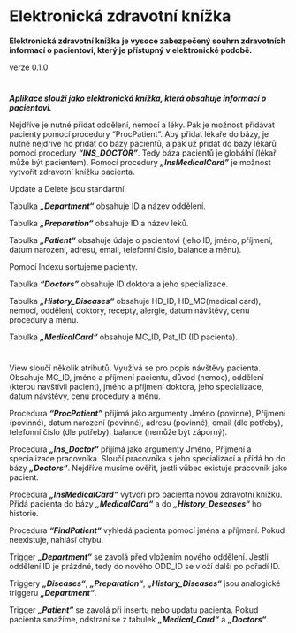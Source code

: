 Elektronická zdravotní knížka
===
**Elektronická zdravotní knížka je vysoce zabezpečený souhrn zdravotních informací o pacientovi, který je přístupný v elektronické podobě.**

verze 0.1.0

# 
***Aplikace slouží jako elektronická knížka, která obsahuje informací o pacientovi.***

Nejdříve je nutné přidat oddělení, nemocí a léky.  Pak je možnost přidávat pacienty pomocí procedury “ProcPatient”. Aby přidat lékaře do bázy, je nutné nejdříve ho přidat do bázy pacientů, a pak už přidat do bázy lékařů pomocí procedury ***“INS_DOCTOR”***. Tedy báza pacientů je globální (lékař může být pacientem).  Pomocí procedury ***„InsMedicalCard”*** je možnost vytvořit zdravotní knížku pacienta.

Update a Delete jsou standartní. 

Tabulka ***„Department“*** obsahuje ID a název oddělení. 

Tabulka ***„Preparation“*** obsahuje ID a název leků.

Tabulka ***„Patient“*** obsahuje údaje o pacientovi (jeho ID, jméno, příjmení, datum narození, adresu, email, telefonní číslo, balance a měnu).

Pomocí Indexu sortujeme pacienty.

Tabulka ***“Doctors”*** obsahuje ID doktora a jeho specializace. 

Tabulka ***„History_Diseases“*** obsahuje HD_ID, HD_MC(medical card), nemocí, oddělení, doktory, recepty, alergie, datum návštěvy, cenu procedury a měnu.

Tabulka ***„MedicalCard“*** obsahuje MC_ID, Pat_ID (ID pacienta).

# 
View sloučí několik atributů. Využívá se pro popis návštěvy pacienta. Obsahuje MC_ID, jméno a příjmení pacientu, důvod (nemoc), oddělení (kterou navštívil pacient), jméno a příjmení doktora, jeho specializace, datum návštěvy, cenu procedury a měnu.

Procedura ***“ProcPatient”*** přijímá jako argumenty Jméno (povinné), Příjmení (povinné), datum narození (povinné), adresu (povinné), email (dle potřeby), telefonní číslo (dle potřeby), balance (nemůže být záporný).

Procedura ***„Ins_Doctor“*** přijímá jako argumenty Jméno, Příjmení a specializace pracovníka. Sloučí pracovníka s jeho specializací a přidá ho do bázy ***„Doctors“***. Nejdříve musíme ověřit, jestli vůbec existuje pracovník jako pacient.  

Procedura ***„InsMedicalCard“*** vytvoří pro pacienta novou zdravotní knížku. Přidá pacienta do bázy ***„MedicalCard“*** a do ***„History_Deseases“*** ho historie.

Procedura ***“FindPatient“*** vyhledá pacienta pomocí jména a příjmení. Pokud neexistuje, nahlásí chybu. 
 
Trigger ***„Department“*** se zavolá před vložením nového oddělení. Jestli oddělení ID je prázdné, tedy do nového ODD_ID se vloží další po pořadí ID.

Triggery ***„Diseases“***, ***„Preparation“***, ***„History_Diseases“*** jsou analogické triggeru ***„Department“***.

Trigger ***„Patient“*** se zavolá při insertu nebo updatu pacienta. Pokud pacienta smažíme, odstraní se z tabulek ***„Medical_Card“*** a ***„Doctors“***.



